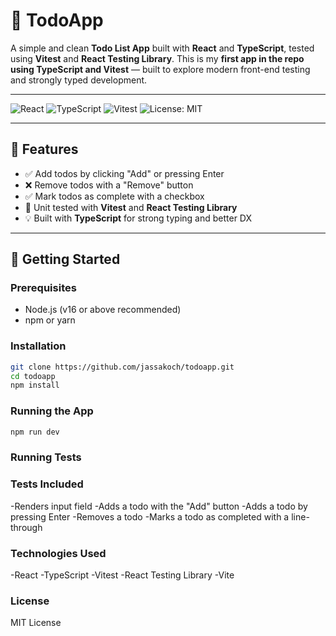 # 📝 TodoApp

A simple and clean **Todo List App** built with **React** and **TypeScript**, tested using **Vitest** and **React Testing Library**. This is my **first app in the repo using TypeScript and Vitest** — built to explore modern front-end testing and strongly typed development.

---

![React](https://img.shields.io/badge/React-20232A?style=for-the-badge&logo=react&logoColor=61DAFB)
![TypeScript](https://img.shields.io/badge/TypeScript-007ACC?style=for-the-badge&logo=typescript&logoColor=white)
![Vitest](https://img.shields.io/badge/Tested_with-Vitest-6E9F18?style=for-the-badge&logo=vitest&logoColor=white)
![License: MIT](https://img.shields.io/badge/License-MIT-yellow.svg?style=for-the-badge)

---

## 📸 Features

- ✅ Add todos by clicking "Add" or pressing Enter
- ❌ Remove todos with a "Remove" button
- ✅ Mark todos as complete with a checkbox
- 🧪 Unit tested with **Vitest** and **React Testing Library**
- 💡 Built with **TypeScript** for strong typing and better DX

---

## 🚀 Getting Started

### Prerequisites

- Node.js (v16 or above recommended)
- npm or yarn

### Installation

```bash
git clone https://github.com/jassakoch/todoapp.git
cd todoapp
npm install
```

### Running the App

```bash
npm run dev
```

### Running Tests

### Tests Included
-Renders input field
-Adds a todo with the "Add" button
-Adds a todo by pressing Enter
-Removes a todo
-Marks a todo as completed with a line-through

### Technologies Used
-React
-TypeScript
-Vitest
-React Testing Library
-Vite

### License
MIT License